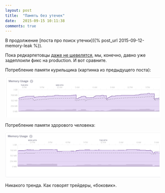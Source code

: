 ```yaml
---
layout: post
title:  "Память без утечек"
date:   2015-09-15 10:11:38
comments: true
---
```


В продолжение [поста про поиск утечки]({% post_url 2015-09-12-memory-leak %}).

Пока редкарпетовцы [даже не шевелятся](https://github.com/vmg/redcarpet/pull/516),
мы, конечно, давно уже задеплоили фикс на production. И вот сравните.

Потребление памяти курильщика (картинка из предыдущего поста):

![Потребление памяти web-процессами с утечкой](/assets/heroku_metrics_memleak.png)

Потребление памяти здорового человека:

![Потребление памяти web-процессами без утечек](/assets/heroku_metrics_noleak.png)

Никакого тренда. Как говорят трейдеры, «боковик».
